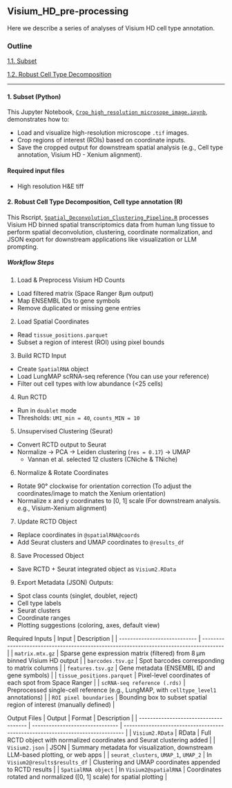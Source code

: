 ## Visium_HD_pre-processing
Here we describe a series of analyses of Visium HD cell type annotation.

### Outline
[1.1. Subset](#1-subset-python)

[1.2. Robust Cell Type Decomposition](#2-robust-cell-type-decomposition-cell-type-annotation-r)



---
#### 1. Subset (Python)
This Jupyter Notebook, [`Crop_high_resolution_microsope_image.ipynb`](./Visium_HD_Crop_high_resolution_microsope_image.ipynb), demonstrates how to:
- Load and visualize high-resolution microscope `.tif` images.
- Crop regions of interest (ROIs) based on coordinate inputs.
- Save the cropped output for downstream spatial analysis (e.g., Cell type annotation, Visium HD - Xenium alignment).

#### Required input files
- High resolution H&E tiff


#### 2. Robust Cell Type Decomposition, Cell type annotation (R)
This Rscript, [`Spatial_Deconvolution_Clustering_Pipeline.R`](./Tissue2_celltype_annotation.R) processes Visium HD binned spatial transcriptomics data from human lung tissue to perform spatial deconvolution, clustering, coordinate normalization, and JSON export for downstream applications like visualization or LLM prompting.

##### Workflow Steps
1. Load & Preprocess Visium HD Counts
- Load filtered matrix (Space Ranger 8µm output)
- Map ENSEMBL IDs to gene symbols
- Remove duplicated or missing gene entries

2. Load Spatial Coordinates
-  Read `tissue_positions.parquet`
-  Subset a region of interest (ROI) using pixel bounds

3. Build RCTD Input
- Create `SpatialRNA` object
- Load LungMAP scRNA-seq reference (You can use your reference)
- Filter out cell types with low abundance (<25 cells)

4. Run RCTD
- Run in `doublet` mode
- Thresholds: `UMI_min = 40`, `counts_MIN = 10`

5. Unsupervised Clustering (Seurat)
- Convert RCTD output to Seurat
- Normalize → PCA → Leiden clustering (`res = 0.17`) → UMAP
  * Vannan et al. selected 12 clusters (CNiche & TNiche)
    
6. Normalize & Rotate Coordinates
- Rotate 90° clockwise for orientation correction (To adjust the coordinates/image to match the Xenium orientation)
- Normalize x and y coordinates to [0, 1] scale (For downstream analysis. e.g., Visium-Xenium alignment)

7. Update RCTD Object
- Replace coordinates in `@spatialRNA@coords`
- Add Seurat clusters and UMAP coordinates to `@results_df`

8. Save Processed Object
- Save RCTD + Seurat integrated object as `Visium2.RData`

9. Export Metadata (JSON)
Outputs:
- Spot class counts (singlet, doublet, reject)
- Cell type labels
- Seurat clusters
- Coordinate ranges
- Plotting suggestions (coloring, axes, default view)

Required Inputs
| Input                        | Description                                                                            |
| ---------------------------- | -------------------------------------------------------------------------------------- |
| `matrix.mtx.gz`              | Sparse gene expression matrix (filtered) from 8 µm binned Visium HD output             |
| `barcodes.tsv.gz`            | Spot barcodes corresponding to matrix columns                                          |
| `features.tsv.gz`            | Gene metadata (ENSEMBL ID and gene symbols)                                            |
| `tissue_positions.parquet`   | Pixel-level coordinates of each spot from Space Ranger                                 |
| `scRNA-seq reference (.rds)` | Preprocessed single-cell reference (e.g., LungMAP, with `celltype_level1` annotations) |
| `ROI pixel boundaries`       | Bounding box to subset spatial region of interest (manually defined)                   |

Output Files
| Output                                | Format                          | Description                                                                    |
| ------------------------------------- | ------------------------------- | ------------------------------------------------------------------------------ |
| `Visium2.RData`                       | RData                           | Full RCTD object with normalized coordinates and Seurat clustering added       |
| `Visium2.json`                        | JSON                            | Summary metadata for visualization, downstream LLM-based plotting, or web apps |
| `seurat_clusters`, `UMAP_1`, `UMAP_2` | In `Visium2@results$results_df` | Clustering and UMAP coordinates appended to RCTD results                       |
| `SpatialRNA object`                   | In `Visium2@spatialRNA`         | Coordinates rotated and normalized (\[0, 1] scale) for spatial plotting        |

